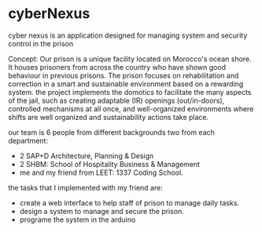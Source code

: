 # cyberNexus
cyber nexus  is an application designed for managing system and security control in the prison

Concept:
Our prison is a unique facility located on Morocco's ocean shore. It houses prisoners from across the country who have shown good behaviour in previous prisons. The prison focuses on rehabilitation and correction in a smart and sustainable environment based on a rewarding system.
the project implements the domotics to facilitate the many aspects of the jail, such as creating adaptable (IR) openings (out/in-doors), controlled mechanisms at all once, and well-organized environments where shifts are well organized and sustainability actions take place.

our team is 6 people from different backgrounds two from each department:
- 2 SAP+D Architecture, Planning & Design
- 2 SHBM: School of Hospitality Business & Management
- me and my friend from LEET: 1337 Coding School. 

the tasks that I implemented with my friend are:
- create a web interface to help staff of prison to manage daily tasks.
- design a system to manage and secure the prison.
- programe the system in the arduino 
